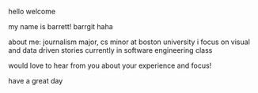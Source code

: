 hello
welcome

my name is barrett! barrgit haha

about me:
journalism major, cs minor at boston university
i focus on visual and data driven stories 
currently in software engineering class

would love to hear from you about your experience and focus!

have a great day

